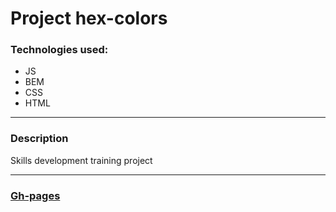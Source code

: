 # Project hex-colors

### Technologies used:
* JS
* BEM
* CSS
* HTML
___
### Description

Skills development training project

___
### [Gh-pages](https://dardog.github.io/simpleProjects-hex-colors/)
